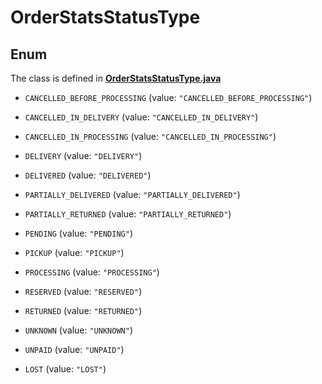 

# OrderStatsStatusType

## Enum

The class is defined in **[OrderStatsStatusType.java](../../src/main/java/org/openapitools/model/OrderStatsStatusType.java)**


* `CANCELLED_BEFORE_PROCESSING` (value: `"CANCELLED_BEFORE_PROCESSING"`)

* `CANCELLED_IN_DELIVERY` (value: `"CANCELLED_IN_DELIVERY"`)

* `CANCELLED_IN_PROCESSING` (value: `"CANCELLED_IN_PROCESSING"`)

* `DELIVERY` (value: `"DELIVERY"`)

* `DELIVERED` (value: `"DELIVERED"`)

* `PARTIALLY_DELIVERED` (value: `"PARTIALLY_DELIVERED"`)

* `PARTIALLY_RETURNED` (value: `"PARTIALLY_RETURNED"`)

* `PENDING` (value: `"PENDING"`)

* `PICKUP` (value: `"PICKUP"`)

* `PROCESSING` (value: `"PROCESSING"`)

* `RESERVED` (value: `"RESERVED"`)

* `RETURNED` (value: `"RETURNED"`)

* `UNKNOWN` (value: `"UNKNOWN"`)

* `UNPAID` (value: `"UNPAID"`)

* `LOST` (value: `"LOST"`)



